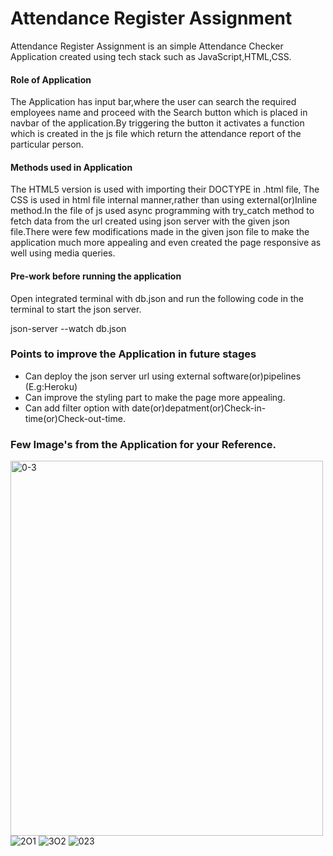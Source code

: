 <h1>Attendance Register Assignment</h1>


<p>Attendance Register Assignment is an simple Attendance Checker Application created using tech stack such as JavaScript,HTML,CSS.</p>


<h4>Role of Application</h4>

<p>The Application has input bar,where the user can search the required employees name and proceed with the Search button which is placed in navbar of the application.By triggering the button it activates a function which is created in the js file which return the attendance report of the particular person.
</p>


<h4>Methods used in Application</h4>


<p>The HTML5 version is used with importing their DOCTYPE in .html file, The CSS is used in html file internal manner,rather than using external(or)Inline method.In the file of js used async programming with try_catch method to fetch data from the url created using json server with the given json file.There were few modifications made in the given json file to make the application much more appealing and even created the page responsive as well using media queries.</p>



<h4>Pre-work before running the application</h4>

<p>Open integrated terminal with db.json and run the following code in the terminal to start the json server.</p>

<p>json-server --watch db.json</p>


<h3>Points to improve the Application in future stages</h3>

<ul>
  
  <li>Can deploy the json server url using external software(or)pipelines (E.g:Heroku)</li>
  
  <li>Can improve the styling part to make the page more appealing.</li>
  
  <li>Can add filter option with date(or)depatment(or)Check-in-time(or)Check-out-time.</li>

</ul>

<h3>Few Image's from the Application for your Reference.</h3>
<div>
  
  <img src="https://i.ibb.co/W5vC7Gf/0-3.jpg" alt="0-3" border="0" width="500" height="600">
</div>

<img src="https://i.ibb.co/FmyM6xY/2O1.jpg" alt="2O1" border="0">
<img src="https://i.ibb.co/d0vzcTZ/3O2.jpg" alt="3O2" border="0">
<img src="https://i.ibb.co/MCS0Zpg/0-23.jpg" alt="023" border="0">

